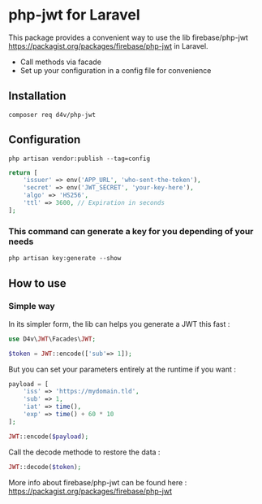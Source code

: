 # php-jwt for Laravel

This package provides a convenient way to use the lib firebase/php-jwt https://packagist.org/packages/firebase/php-jwt in Laravel.
- Call methods via facade
- Set up your configuration in a config file for convenience


## Installation
```shell
composer req d4v/php-jwt
```

## Configuration
```shell
php artisan vendor:publish --tag=config
```
```php
return [
    'issuer' => env('APP_URL', 'who-sent-the-token'),
    'secret' => env('JWT_SECRET', 'your-key-here'),
    'algo' => 'HS256',
    'ttl' => 3600, // Expiration in seconds
];
```

### This command can generate a key for you depending of your needs
```shell
php artisan key:generate --show
```

## How to use
### Simple way
In its simpler form, the lib can helps you generate a JWT this fast :
```php
use D4v\JWT\Facades\JWT;
```

```php
$token = JWT::encode(['sub'=> 1]);
```
But you can set your parameters entirely at the runtime if you want :
```php
payload = [
    'iss' => 'https://mydomain.tld',
    'sub' => 1,
    'iat' => time(),
    'exp' => time() + 60 * 10
];

JWT::encode($payload);
```
Call the decode methode to restore the data :
```php
JWT::decode($token);
```
More info about firebase/php-jwt can be found here :
https://packagist.org/packages/firebase/php-jwt

